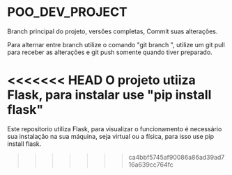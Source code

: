 # POO_DEV_PROJECT
Branch principal do projeto, versôes completas, Commit suas alterações.

Para alternar entre branch utilize o comando "git branch <nome da branch destino>", utilize um git pull para receber as alterações e git push somente quando tiver preparado.

<<<<<<< HEAD
O projeto utiiza Flask, para instalar use "pip install flask"
=======
Este repositorio utiliza Flask, para visualizar o funcionamento é necessário sua instalação na sua máquina, seja virtual ou a física, para isso use pip install flask. 
>>>>>>> ca4bbf5745af90086a86ad39ad716a639cc764fc
